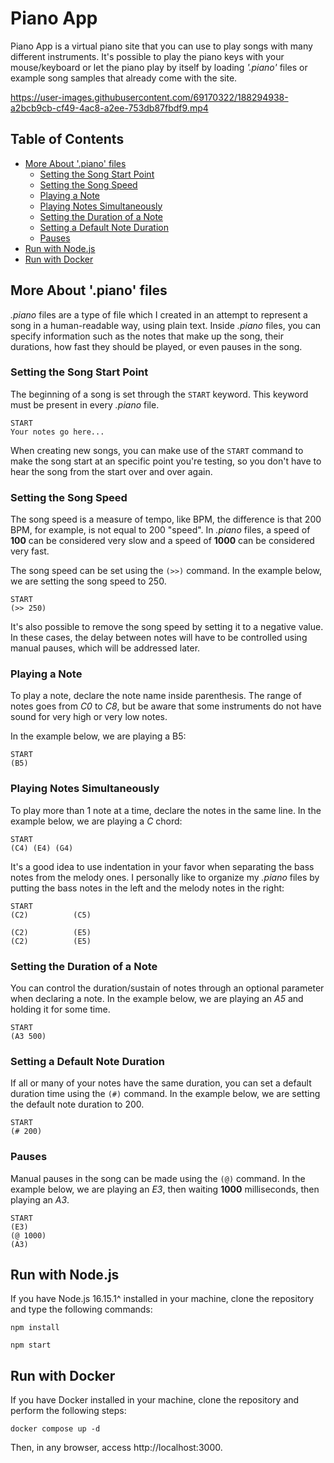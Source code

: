 # Piano App

Piano App is a virtual piano site that you can use to play songs with many different instruments. It's possible to play the piano keys with your mouse/keyboard or let the piano play by itself by loading _'.piano'_ files or example song samples that already come with the site.

https://user-images.githubusercontent.com/69170322/188294938-a2bcb9cb-cf49-4ac8-a2ee-753db87fbdf9.mp4

## Table of Contents

- [More About '.piano' files](#more-about-piano-files)
  - [Setting the Song Start Point](#setting-the-song-start-point)
  - [Setting the Song Speed](#setting-the-song-speed)
  - [Playing a Note](#playing-a-note)
  - [Playing Notes Simultaneously](#playing-notes-simultaneously)
  - [Setting the Duration of a Note](#setting-the-duration-of-a-note)
  - [Setting a Default Note Duration](#setting-a-default-note-duration)
  - [Pauses](#pauses)
- [Run with Node.js](#run-with-nodejs)
- [Run with Docker](#run-with-docker)

## More About '.piano' files

_.piano_ files are a type of file which I created in an attempt to represent a song in a human-readable way, using plain text. Inside _.piano_ files, you can specify information such as the notes that make up the song, their durations, how fast they should be played, or even pauses in the song.

### Setting the Song Start Point

The beginning of a song is set through the `START` keyword. This keyword must be present in every _.piano_ file.

```
START
Your notes go here...
```

When creating new songs, you can make use of the `START` command to make the song start at an specific point you're testing, so you don't have to hear the song from the start over and over again.

### Setting the Song Speed

The song speed is a measure of tempo, like BPM, the difference is that 200 BPM, for example, is not equal to 200 "speed". In _.piano_ files, a speed of **100** can be considered very slow and a speed of **1000** can be considered very fast.

The song speed can be set using the `(>>)` command. In the example below, we are setting the song speed to 250.

```
START
(>> 250)
```

It's also possible to remove the song speed by setting it to a negative value. In these cases, the delay between notes will have to be controlled using manual pauses, which will be addressed later.

### Playing a Note

To play a note, declare the note name inside parenthesis. The range of notes goes from _C0_ to _C8_, but be aware that some instruments do not have sound for very high or very low notes.

In the example below, we are playing a B5:

```
START
(B5)
```

### Playing Notes Simultaneously

To play more than 1 note at a time, declare the notes in the same line. In the example below, we are playing a _C_ chord:

```
START
(C4) (E4) (G4)
```

It's a good idea to use indentation in your favor when separating the bass notes from the melody ones. I personally like to organize my _.piano_ files by putting the bass notes in the left and the melody notes in the right:

```
START
(C2)          (C5)

(C2)          (E5)
(C2)          (E5)
```

### Setting the Duration of a Note

You can control the duration/sustain of notes through an optional parameter when declaring a note. In the example below, we are playing an _A5_ and holding it for some time.

```
START
(A3 500)
```

### Setting a Default Note Duration

If all or many of your notes have the same duration, you can set a default duration time using the `(#)` command. In the example below, we are setting the default note duration to 200.

```
START
(# 200)
```

### Pauses

Manual pauses in the song can be made using the `(@)` command. In the example below, we are playing an _E3_, then waiting **1000** milliseconds, then playing an _A3_.

```
START
(E3)
(@ 1000)
(A3)
```

## Run with Node.js

If you have Node.js 16.15.1^ installed in your machine, clone the repository and type the following commands:

```shell
npm install
```

```shell
npm start
```

## Run with Docker

If you have Docker installed in your machine, clone the repository and perform the following steps:

```shell
docker compose up -d
```

Then, in any browser, access http://localhost:3000.
